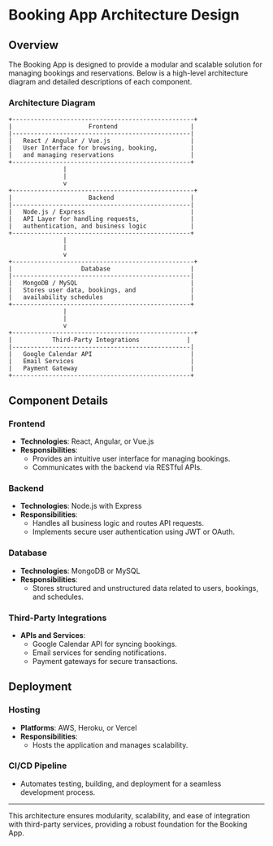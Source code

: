 # Booking App Architecture Design

## Overview

The Booking App is designed to provide a modular and scalable solution for managing bookings and reservations. Below is a high-level architecture diagram and detailed descriptions of each component.

### Architecture Diagram

```plaintext
+--------------------------------------------------+
|                     Frontend                    |
|-------------------------------------------------|
|   React / Angular / Vue.js                      |
|   User Interface for browsing, booking,         |
|   and managing reservations                     |
+-------------------------------------------------+
               |
               |
               v
+--------------------------------------------------+
|                     Backend                     |
|-------------------------------------------------|
|   Node.js / Express                             |
|   API Layer for handling requests,              |
|   authentication, and business logic            |
+-------------------------------------------------+
               |
               |
               v
+--------------------------------------------------+
|                   Database                      |
|-------------------------------------------------|
|   MongoDB / MySQL                               |
|   Stores user data, bookings, and               |
|   availability schedules                        |
+-------------------------------------------------+
               |
               |
               v
+--------------------------------------------------+
|           Third-Party Integrations             |
|-------------------------------------------------|
|   Google Calendar API                           |
|   Email Services                                |
|   Payment Gateway                               |
+-------------------------------------------------+
```

## Component Details

### Frontend
- **Technologies**: React, Angular, or Vue.js
- **Responsibilities**:
  - Provides an intuitive user interface for managing bookings.
  - Communicates with the backend via RESTful APIs.

### Backend
- **Technologies**: Node.js with Express
- **Responsibilities**:
  - Handles all business logic and routes API requests.
  - Implements secure user authentication using JWT or OAuth.

### Database
- **Technologies**: MongoDB or MySQL
- **Responsibilities**:
  - Stores structured and unstructured data related to users, bookings, and schedules.

### Third-Party Integrations
- **APIs and Services**:
  - Google Calendar API for syncing bookings.
  - Email services for sending notifications.
  - Payment gateways for secure transactions.

## Deployment

### Hosting
- **Platforms**: AWS, Heroku, or Vercel
- **Responsibilities**:
  - Hosts the application and manages scalability.

### CI/CD Pipeline
- Automates testing, building, and deployment for a seamless development process.

---

This architecture ensures modularity, scalability, and ease of integration with third-party services, providing a robust foundation for the Booking App.

